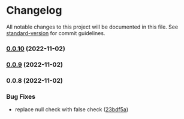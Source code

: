 # Changelog

All notable changes to this project will be documented in this file. See [standard-version](https://github.com/conventional-changelog/standard-version) for commit guidelines.

### [0.0.10](https://github.com/gustavotoyota/unilogr/compare/v0.0.9...v0.0.10) (2022-11-02)

### [0.0.9](https://github.com/gustavotoyota/unilogr/compare/v0.0.8...v0.0.9) (2022-11-02)

### 0.0.8 (2022-11-02)


### Bug Fixes

* replace null check with false check ([23bdf5a](https://github.com/gustavotoyota/unilogr/commit/23bdf5ad0063cc917a9599bf98f99395e12bea95))
